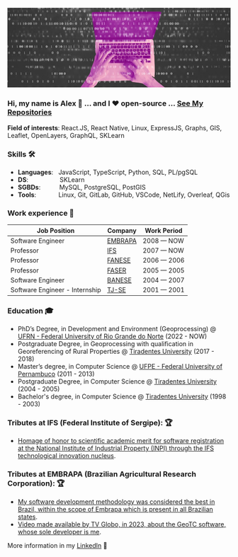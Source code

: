 <!-- ![](https://komarev.com/ghpvc/?username=alexpaulooliveira&color=36b812)<br>
![](https://img.shields.io/github/followers/alexpaulooliveira?style=social)<br>
![](https://img.shields.io/github/stars/alexpaulooliveira?style=social)<br> -->


![background image](https://github.com/alexpaulooliveira/alexpaulooliveira/blob/main/back.jpg) 


### Hi, my name is Alex 👋 ... and I ❤️ open-source ... **[See My Repositories](https://github.com/alexpaulooliveira?tab=repositories)** 

**Field of interests**: 
React.JS, React Native, Linux, ExpressJS, Graphs, GIS, Leaflet, OpenLayers, GraphQL, SKLearn

<!-- ! **Curriculum Vitae**: [cv.pdf](https://github.com/alexpaulooliveira/alexpaulooliveira/blob/main/cv.pdf)  -->

### Skills 🛠️
- **Languages**: &nbsp;                                              JavaScript, TypeScript, Python, SQL, PL/pgSQL 
- **DS**: &nbsp;&nbsp;&nbsp;&nbsp;&nbsp;&nbsp;&nbsp;&nbsp;&nbsp;&nbsp;&nbsp;&nbsp;&nbsp;&nbsp;&nbsp;&nbsp;  SKLearn
- **SGBDs**:   &nbsp;&nbsp;&nbsp;&nbsp;&nbsp;&nbsp;&nbsp;            MySQL, PostgreSQL, PostGIS
- **Tools**:  &nbsp;&nbsp;&nbsp;&nbsp;&nbsp;&nbsp;&nbsp;&nbsp;&nbsp; Linux, Git, GitLab, GitHub, VSCode, NetLify, Overleaf, QGis

### Work experience 👔

| Job Position                   | Company                             | Work Period |
| ------------------------------ | ----------------------------------- | ----------  |
| Software Engineer              | [EMBRAPA](https://embrapa.br)       | 2008 — NOW  |
| Professor                      | [IFS](https://ifs.edu.br)           | 2007 — NOW  |
| Professor                      | [FANESE](https://fanese.edu.br)     | 2006 — 2006 |
| Professor                      | [FASER](http://www.faser-se.edu.br) | 2005 — 2005 |
| Software Engineer              | [BANESE](https://www.banese.com.br) | 2004 — 2007 |
| Software Engineer - Internship | [TJ-SE](https://www.tjse.jus.br)    | 2001 — 2001 |


### Education 🎓
- PhD’s Degree, in Development and Environment (Geoprocessing) @ [UFRN - Federal University of Rio Grande do Norte](https://ufrn.br) (2022 - NOW)
- Postgraduate Degree, in Geoprocessing with qualification in Georeferencing of Rural Properties @ [Tiradentes University](https://unit.br) (2017 - 2018)
- Master’s degree, in Computer Science @ [UFPE - Federal University of Pernambuco](https://ufpe.br) (2011 - 2013)
- Postgraduate Degree, in Computer Science @ [Tiradentes University](https://unit.br) (2004 - 2005)
- Bachelor's degree, in Computer Science @ [Tiradentes University](https://unit.br) (1998 - 2003)


<!-- ### Projects 🐾
- [QaNER](https://github.com/dayyass/QaNER) - unofficial implementation of QaNER paper (NER via Extractive Question Answering)
- [RLLib](https://github.com/dayyass/rllib) - Reinforcement Learning library
- [MUSE as Service](https://github.com/dayyass/muse-as-service) - REST API for sentence embedding using Multilingual Universal Sentence Encoder
- [PyTorch NER](https://github.com/dayyass/pytorch-ner) - pipeline for training NER models using PyTorch
- [Text Classification Baseline](https://github.com/dayyass/text-classification-baseline) - pipeline for building text classification TF-IDF + LogReg baselines
- [Graph-Based Clustering](https://github.com/dayyass/graph-based-clustering) - clustering using graph connected components and spanning trees

### Public talks 🗣
- [From Model to Service: Flask + Gunicorn + Docker](https://youtu.be/onPlqEO0lN0) @ Sberloga
- [QaNER - NER via Exractive QA](https://youtu.be/JRec8FpjhpM) @ Sberloga
- [Git Hooks Is All You Need](https://youtu.be/92OMAtdVIAs) @ Sberloga
- [Web-Service for Sentence Embeddings](https://youtu.be/ZayiaA84oXg) @ Sberloga
- [How to start a career in DS](https://youtu.be/_YrX25CpJWs) @ REU Data Science Club

### Certifications 📜
- [Practical Reinforcement Learning (with honors)](https://www.coursera.org/account/accomplishments/certificate/AUVVSHZFH7XZ) @ Coursera
- [Introduction to Deep Learning (with honors)](https://www.coursera.org/account/accomplishments/certificate/D4VMH74AJHHK) @ Coursera
- [Bayesian Methods for Machine Learning (with honors)](https://www.coursera.org/account/accomplishments/certificate/5R62SGB3G6GF) @ Coursera
- [Hadoop. System for processing large amounts of data](https://stepik.org/cert/166893) @ Stepik
 -->
<!--- ### Conference participation 📈
- IX International Scientific and Practical [Conference](https://it-mm.rea.ru/eng) named after A.I. Kitov "Information Technologies and Mathematical Methods in Economics and Management"
- Deep and Machine Learning methods for document clustering and classification [tutorial](https://indico-hlit.jinr.ru/event/146/overview) in frames of The XXIII International Scientific [Conference](https://indico.jinr.ru/event/756) of Young Scientists and Specialists (AYSS-2019)  -->

<!-- ### Hackathon participation 💻
- [deNews](https://ethglobal.com/showcase/denews-djqvk) @ ETHOnline 2022
- [Alzheimer's MRI Analysis](https://github.com/dayyass/synthetic_health_data_hackathon_2020) @ Synthetic Health Data Hackathon 2020
 -->
 
### Tributes at IFS (Federal Institute of Sergipe): 🏆
- [Homage of honor to scientific academic merit for software registration at the National Institute of Industrial Property (INPI) through the IFS technological innovation nucleus](https://drive.google.com/file/d/1x7CEwxKdOx5oGJqBuEoRW8KleSKW-Qo5/view?usp=sharing).

### Tributes at EMBRAPA (Brazilian Agricultural Research Corporation): 🏆
- [My software development methodology was considered the best in Brazil, within the scope of Embrapa which is present in all Brazilian states](https://drive.google.com/file/d/179Li5INkwAHrVz4-aqzwCo-CSAKHbKZ0/view?usp=sharing).
- [Video made available by TV Globo, in 2023, about the GeoTC software, whose sole developer is me](https://globoplay.globo.com/v/11280637/).

<!-- ATIVAR AS ESTATÍSTICAS QUANDO A QUANTIDADE DE ESTRELAS FOR SIGNIFICATIVA -->

<!-- ### GitHub Stats ⭐
[![Dani El-Ayyass' github stats](https://github-readme-stats.vercel.app/api?username=alexpaulooliveira&show_icons=true)](https://github.com/anuraghazra/github-readme-stats)
 -->
More information in my [LinkedIn](https://www.linkedin.com/in/alexpauloo/) 🚀
